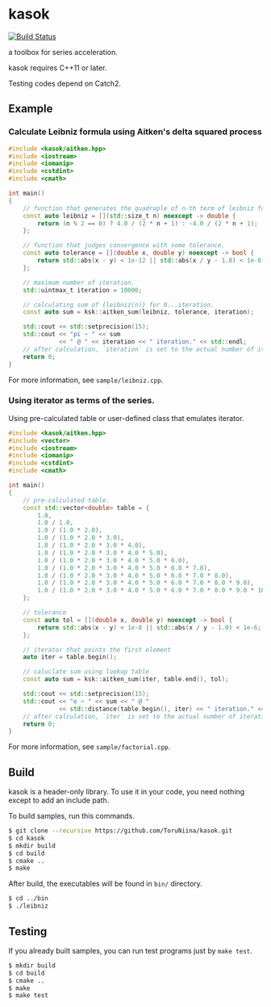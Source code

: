 kasok
====
[![Build Status](https://travis-ci.org/ToruNiina/kasok.svg?branch=master)](https://travis-ci.org/ToruNiina/kasok)

a toolbox for series acceleration.

kasok requires C++11 or later.

Testing codes depend on Catch2.

## Example

### Calculate Leibniz formula using Aitken's delta squared process

```cpp
#include <kasok/aitken.hpp>
#include <iostream>
#include <iomanip>
#include <cstdint>
#include <cmath>

int main()
{
    // function that generates the quadraple of n-th term of leibniz formula.
    const auto leibniz = [](std::size_t n) noexcept -> double {
        return (n % 2 == 0) ? 4.0 / (2 * n + 1) : -4.0 / (2 * n + 1);
    };

    // function that judges convergence with some tolerance.
    const auto tolerance = [](double x, double y) noexcept -> bool {
        return std::abs(x - y) < 1e-12 || std::abs(x / y - 1.0) < 1e-8;
    };

    // maximum number of iteration.
    std::uintmax_t iteration = 10000;

    // calculating sum of {leibniz(n)} for 0...iteration.
    const auto sum = ksk::aitken_sum(leibniz, tolerance, iteration);

    std::cout << std::setprecision(15);
    std::cout << "pi ~ " << sum
              << " @ " << iteration << " iteration." << std::endl;
    // after calculation, `iteration` is set to the actual number of iteration.
    return 0;
}
```

For more information, see `sample/leibniz.cpp`.

### Using iterator as terms of the series.

Using pre-calculated table or user-defined class that emulates iterator.

```cpp
#include <kasok/aitken.hpp>
#include <vector>
#include <iostream>
#include <iomanip>
#include <cstdint>
#include <cmath>

int main()
{
    // pre-calculated table.
    const std::vector<double> table = {
        1.0,
        1.0 / 1.0,
        1.0 / (1.0 * 2.0),
        1.0 / (1.0 * 2.0 * 3.0),
        1.0 / (1.0 * 2.0 * 3.0 * 4.0),
        1.0 / (1.0 * 2.0 * 3.0 * 4.0 * 5.0),
        1.0 / (1.0 * 2.0 * 3.0 * 4.0 * 5.0 * 6.0),
        1.0 / (1.0 * 2.0 * 3.0 * 4.0 * 5.0 * 6.0 * 7.0),
        1.0 / (1.0 * 2.0 * 3.0 * 4.0 * 5.0 * 6.0 * 7.0 * 8.0),
        1.0 / (1.0 * 2.0 * 3.0 * 4.0 * 5.0 * 6.0 * 7.0 * 8.0 * 9.0),
        1.0 / (1.0 * 2.0 * 3.0 * 4.0 * 5.0 * 6.0 * 7.0 * 8.0 * 9.0 * 10.0)
    };

    // tolerance
    const auto tol = [](double x, double y) noexcept -> bool {
        return std::abs(x - y) < 1e-8 || std::abs(x / y - 1.0) < 1e-6;
    };

    // iterator that points the first element
    auto iter = table.begin();

    // caluclate sum using lookup table
    const auto sum = ksk::aitken_sum(iter, table.end(), tol);

    std::cout << std::setprecision(15);
    std::cout << "e ~ " << sum << " @ "
              << std::distance(table.begin(), iter) << " iteration." << std::endl;
    // after calculation, `iter` is set to the actual number of iteration.
    return 0;
}
```

For more information, see `sample/factorial.cpp`.

## Build

kasok is a header-only library.
To use it in your code, you need nothing except to add an include path.

To build samples, run this commands.

```sh
$ git clone --recursive https://github.com/ToruNiina/kasok.git
$ cd kasok
$ mkdir build
$ cd build
$ cmake ..
$ make
```

After build, the executables will be found in `bin/` directory.

```sh
$ cd ../bin
$ ./leibniz
```

## Testing

If you already built samples, you can run test programs just by `make test`.

```sh
$ mkdir build
$ cd build
$ cmake ..
$ make
$ make test
```
